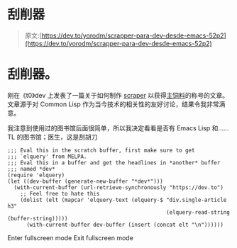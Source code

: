 # 刮削器

> 原文:[https://dev.to/yorodm/scrapper-para-dev-desde-emacs-52p2](https://dev.to/yorodm/scrapper-para-dev-desde-emacs-52p2)

# 刮削器。

刚在《t0》dev 上发表了一篇关于如何制作 [scraper](https://es.wikipedia.org/wiki/Web_scraping) 以获得[主饲料](https://dev.to)的称号的文章。文章源于对 Common Lisp 作为当今技术的相关性的友好讨论，结果令我非常满意。

我注意到使用过的图书馆后面很简单，所以我决定看看是否有 Emacs Lisp 和……TL 的图书馆；医生，这是刮胡刀

```
;;; Eval this in the scratch buffer, first make sure to get
;;; `elquery' from MELPA.
;;; Eval this in a buffer and get the headlines in *another* buffer
;;; named *dev*
(require 'elquery)
(let ((dev-buffer (generate-new-buffer "*dev*")))
  (with-current-buffer (url-retrieve-synchronously "https://dev.to")
    ;; Feel free to hate this
    (dolist (elt (mapcar 'elquery-text (elquery-$ "div.single-article h3"
                                                  (elquery-read-string (buffer-string)))))
      (with-current-buffer dev-buffer (insert (concat elt "\n")))))) 
```

Enter fullscreen mode Exit fullscreen mode